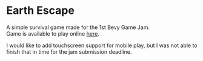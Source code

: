 # Earth Escape
A simple survival game made for the 1st Bevy Game Jam.  
Game is available to play online [here](https://australorp.itch.io/earth-escape).  

I would like to add touchscreen support for mobile play, but I was not able to finish that in time for the jam submission deadline.  
